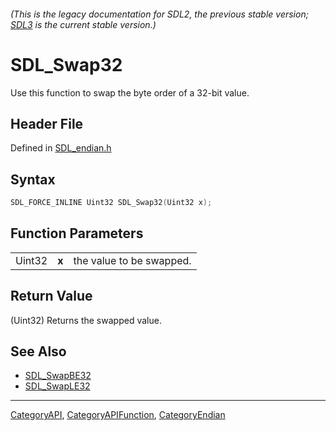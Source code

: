 ###### (This is the legacy documentation for SDL2, the previous stable version; [SDL3](https://wiki.libsdl.org/SDL3/) is the current stable version.)
# SDL_Swap32

Use this function to swap the byte order of a 32-bit value.

## Header File

Defined in [SDL_endian.h](https://github.com/libsdl-org/SDL/blob/SDL2/include/SDL_endian.h)

## Syntax

```c
SDL_FORCE_INLINE Uint32 SDL_Swap32(Uint32 x);
```

## Function Parameters

|        |       |                          |
| ------ | ----- | ------------------------ |
| Uint32 | **x** | the value to be swapped. |

## Return Value

(Uint32) Returns the swapped value.

## See Also

- [SDL_SwapBE32](SDL_SwapBE32)
- [SDL_SwapLE32](SDL_SwapLE32)

----
[CategoryAPI](CategoryAPI), [CategoryAPIFunction](CategoryAPIFunction), [CategoryEndian](CategoryEndian)

